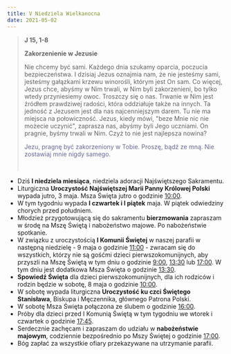 ```yaml
---
title: V Niedziela Wielkanocna
date: 2021-05-02
---
```


> **J 15, 1-8**
>
> **Zakorzenienie w Jezusie**
>
> Nie chcemy być sami. Każdego dnia szukamy oparcia, poczucia bezpieczeństwa. I dzisiaj Jezus oznajmia nam, że nie jesteśmy sami, jesteśmy gałązkami krzewu winorośli, którym jest On sam. Co więcej, Jezus chce, abyśmy w Nim trwali, w Nim byli zakorzenieni, bo tylko wtedy przyniesiemy owoc. Troszczy się o nas. Trwanie w Nim jest źródłem prawdziwej radości, która oddziałuje także na innych. Ta jedność z Jezusem jest dla nas najcenniejszym darem. Tu nie ma miejsca na połowiczność. Jezus, kiedy mówi, "beze Mnie nic nie możecie uczynić", zaprasza nas, abyśmy byli Jego uczniami. On pragnie, byśmy trwali w Nim. Czyż to nie jest najlepsza nowina?
>
> <span style="color: #666699;">Jezu, pragnę być zakorzeniony w Tobie. Proszę, bądź ze mną. Nie zostawiaj mnie nigdy samego. </span>
>
> &nbsp;

- Dziś **I niedziela miesiąca**, niedziela adoracji Najświętszego Sakramentu.
- Liturgiczna **Uroczystość Najświętszej Marii Panny Królowej Polski** wypada jutro, 3 maja. Msza Święta jutro o godzinie <u>10:00</u>.
- W tym tygodniu wypada **I czwartek i I piątek** maja. W piątek odwiedziny chorych przed południem.
- Młodzież przygotowującą się do sakramentu **bierzmowania** zapraszam w środę na Mszę Świętą i nabożeństwo majowe. Po nabożeństwie spotkanie.
- W związku z uroczystością **I Komunii Świętej** w naszej parafii w następną niedzielę - 9 maja o godzinie <u>11:00</u> - zwracam się do wszystkich, którzy nie są gośćmi dzieci pierwszokomunijnych, aby przyszli na Mszę Świętą w tym dniu o godzinie <u>9:00</u>, <u>13:30</u> lub <u>17:00</u>. W tym dniu jest dodatkowa Msza Święta o godzinie <u>13:30</u>.
- **Spowiedź Święta** dla dzieci pierwszokomunijnych, dla ich rodziców i rodzin będzie w sobotę, 8 maja o godzinie <u>10:00</u>.
- W sobotę wypada liturgiczna **Uroczystość ku czci Świętego Stanisława**, Biskupa i Męczennika, głównego Patrona Polski.
- W sobotę Msza Święta połączona ze ślubem o godzinie <u>16:00</u>.
- Próby dla dzieci przed I Komunią Świętą w tym tygodniu we wtorek i czwartek o godzinie <u>17:45</u>.
- Serdecznie zachęcam i zapraszam do udziału w **nabożeństwie majowym**, codziennie bezpośrednio po Mszy Świętej o godzinie <u>17:00</u>.
- Bóg zapłać za wszystkie ofiary przekazywane na utrzymanie parafii.
